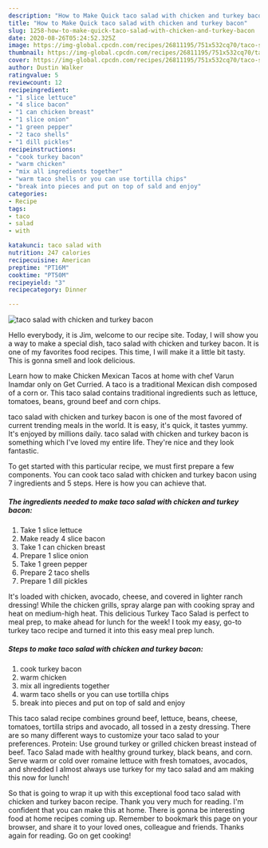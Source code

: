 ```yaml
---
description: "How to Make Quick taco salad with chicken and turkey bacon"
title: "How to Make Quick taco salad with chicken and turkey bacon"
slug: 1258-how-to-make-quick-taco-salad-with-chicken-and-turkey-bacon
date: 2020-08-26T05:24:52.325Z
image: https://img-global.cpcdn.com/recipes/26811195/751x532cq70/taco-salad-with-chicken-and-turkey-bacon-recipe-main-photo.jpg
thumbnail: https://img-global.cpcdn.com/recipes/26811195/751x532cq70/taco-salad-with-chicken-and-turkey-bacon-recipe-main-photo.jpg
cover: https://img-global.cpcdn.com/recipes/26811195/751x532cq70/taco-salad-with-chicken-and-turkey-bacon-recipe-main-photo.jpg
author: Dustin Walker
ratingvalue: 5
reviewcount: 12
recipeingredient:
- "1 slice lettuce"
- "4 slice bacon"
- "1 can chicken breast"
- "1 slice onion"
- "1 green pepper"
- "2 taco shells"
- "1 dill pickles"
recipeinstructions:
- "cook turkey bacon"
- "warm chicken"
- "mix all ingredients together"
- "warm taco shells or you can use tortilla chips"
- "break into pieces and put on top of sald and enjoy"
categories:
- Recipe
tags:
- taco
- salad
- with

katakunci: taco salad with 
nutrition: 247 calories
recipecuisine: American
preptime: "PT16M"
cooktime: "PT50M"
recipeyield: "3"
recipecategory: Dinner

---
```



![taco salad with chicken and turkey bacon](https://img-global.cpcdn.com/recipes/26811195/751x532cq70/taco-salad-with-chicken-and-turkey-bacon-recipe-main-photo.jpg)

Hello everybody, it is Jim, welcome to our recipe site. Today, I will show you a way to make a special dish, taco salad with chicken and turkey bacon. It is one of my favorites food recipes. This time, I will make it a little bit tasty. This is gonna smell and look delicious.

Learn how to make Chicken Mexican Tacos at home with chef Varun Inamdar only on Get Curried. A taco is a traditional Mexican dish composed of a corn or. This taco salad contains traditional ingredients such as lettuce, tomatoes, beans, ground beef and corn chips.

taco salad with chicken and turkey bacon is one of the most favored of current trending meals in the world. It is easy, it's quick, it tastes yummy. It's enjoyed by millions daily. taco salad with chicken and turkey bacon is something which I've loved my entire life. They're nice and they look fantastic.


To get started with this particular recipe, we must first prepare a few components. You can cook taco salad with chicken and turkey bacon using 7 ingredients and 5 steps. Here is how you can achieve that.

<!--inarticleads1-->

##### The ingredients needed to make taco salad with chicken and turkey bacon:

1. Take 1 slice lettuce
1. Make ready 4 slice bacon
1. Take 1 can chicken breast
1. Prepare 1 slice onion
1. Take 1 green pepper
1. Prepare 2 taco shells
1. Prepare 1 dill pickles


It&#39;s loaded with chicken, avocado, cheese, and covered in lighter ranch dressing! While the chicken grills, spray alarge pan with cooking spray and heat on medium-high heat. This delicious Turkey Taco Salad is perfect to meal prep, to make ahead for lunch for the week! I took my easy, go-to turkey taco recipe and turned it into this easy meal prep lunch. 

<!--inarticleads2-->

##### Steps to make taco salad with chicken and turkey bacon:

1. cook turkey bacon
1. warm chicken
1. mix all ingredients together
1. warm taco shells or you can use tortilla chips
1. break into pieces and put on top of sald and enjoy


This taco salad recipe combines ground beef, lettuce, beans, cheese, tomatoes, tortilla strips and avocado, all tossed in a zesty dressing. There are so many different ways to customize your taco salad to your preferences. Protein: Use ground turkey or grilled chicken breast instead of beef. Taco Salad made with healthy ground turkey, black beans, and corn. Serve warm or cold over romaine lettuce with fresh tomatoes, avocados, and shredded I almost always use turkey for my taco salad and am making this now for lunch! 

So that is going to wrap it up with this exceptional food taco salad with chicken and turkey bacon recipe. Thank you very much for reading. I'm confident that you can make this at home. There is gonna be interesting food at home recipes coming up. Remember to bookmark this page on your browser, and share it to your loved ones, colleague and friends. Thanks again for reading. Go on get cooking!

